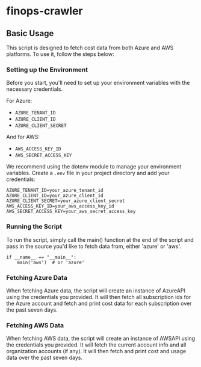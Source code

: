 # finops-crawler

## Basic Usage

This script is designed to fetch cost data from both Azure and AWS platforms. To use it, follow the steps below:

### Setting up the Environment

Before you start, you'll need to set up your environment variables with the necessary credentials. 

For Azure:

- `AZURE_TENANT_ID`
- `AZURE_CLIENT_ID`
- `AZURE_CLIENT_SECRET`

And for AWS:

- `AWS_ACCESS_KEY_ID`
- `AWS_SECRET_ACCESS_KEY`

We recommend using the dotenv module to manage your environment variables. Create a `.env` file in your project directory and add your credentials:

```env
AZURE_TENANT_ID=your_azure_tenant_id
AZURE_CLIENT_ID=your_azure_client_id
AZURE_CLIENT_SECRET=your_azure_client_secret
AWS_ACCESS_KEY_ID=your_aws_access_key_id
AWS_SECRET_ACCESS_KEY=your_aws_secret_access_key
```

### Running the Script

To run the script, simply call the main() function at the end of the script and pass in the source you'd like to fetch data from, either 'azure' or 'aws'.

```
if __name__ == "__main__":
    main('aws')  # or 'azure'
```

### Fetching Azure Data

When fetching Azure data, the script will create an instance of AzureAPI using the credentials you provided. It will then fetch all subscription ids for the Azure account and fetch and print cost data for each subscription over the past seven days.

### Fetching AWS Data

When fetching AWS data, the script will create an instance of AWSAPI using the credentials you provided. It will fetch the current account info and all organization accounts (if any). It will then fetch and print cost and usage data over the past seven days.